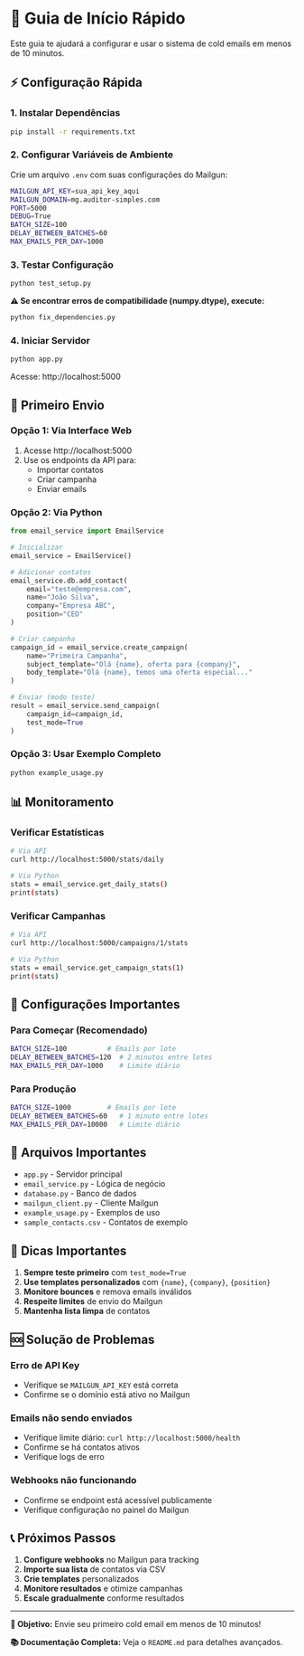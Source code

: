# 🚀 Guia de Início Rápido

Este guia te ajudará a configurar e usar o sistema de cold emails em menos de 10 minutos.

## ⚡ Configuração Rápida

### 1. Instalar Dependências
```bash
pip install -r requirements.txt
```

### 2. Configurar Variáveis de Ambiente
Crie um arquivo `.env` com suas configurações do Mailgun:

```bash
MAILGUN_API_KEY=sua_api_key_aqui
MAILGUN_DOMAIN=mg.auditor-simples.com
PORT=5000
DEBUG=True
BATCH_SIZE=100
DELAY_BETWEEN_BATCHES=60
MAX_EMAILS_PER_DAY=1000
```

### 3. Testar Configuração
```bash
python test_setup.py
```

**⚠️ Se encontrar erros de compatibilidade (numpy.dtype), execute:**
```bash
python fix_dependencies.py
```

### 4. Iniciar Servidor
```bash
python app.py
```

Acesse: http://localhost:5000

## 📧 Primeiro Envio

### Opção 1: Via Interface Web
1. Acesse http://localhost:5000
2. Use os endpoints da API para:
   - Importar contatos
   - Criar campanha
   - Enviar emails

### Opção 2: Via Python
```python
from email_service import EmailService

# Inicializar
email_service = EmailService()

# Adicionar contatos
email_service.db.add_contact(
    email="teste@empresa.com",
    name="João Silva",
    company="Empresa ABC",
    position="CEO"
)

# Criar campanha
campaign_id = email_service.create_campaign(
    name="Primeira Campanha",
    subject_template="Olá {name}, oferta para {company}",
    body_template="Olá {name}, temos uma oferta especial..."
)

# Enviar (modo teste)
result = email_service.send_campaign(
    campaign_id=campaign_id,
    test_mode=True
)
```

### Opção 3: Usar Exemplo Completo
```bash
python example_usage.py
```

## 📊 Monitoramento

### Verificar Estatísticas
```bash
# Via API
curl http://localhost:5000/stats/daily

# Via Python
stats = email_service.get_daily_stats()
print(stats)
```

### Verificar Campanhas
```bash
# Via API
curl http://localhost:5000/campaigns/1/stats

# Via Python
stats = email_service.get_campaign_stats(1)
print(stats)
```

## 🔧 Configurações Importantes

### Para Começar (Recomendado)
```bash
BATCH_SIZE=100          # Emails por lote
DELAY_BETWEEN_BATCHES=120  # 2 minutos entre lotes
MAX_EMAILS_PER_DAY=1000    # Limite diário
```

### Para Produção
```bash
BATCH_SIZE=1000         # Emails por lote
DELAY_BETWEEN_BATCHES=60   # 1 minuto entre lotes
MAX_EMAILS_PER_DAY=10000   # Limite diário
```

## 📁 Arquivos Importantes

- `app.py` - Servidor principal
- `email_service.py` - Lógica de negócio
- `database.py` - Banco de dados
- `mailgun_client.py` - Cliente Mailgun
- `example_usage.py` - Exemplos de uso
- `sample_contacts.csv` - Contatos de exemplo

## 🚨 Dicas Importantes

1. **Sempre teste primeiro** com `test_mode=True`
2. **Use templates personalizados** com `{name}`, `{company}`, `{position}`
3. **Monitore bounces** e remova emails inválidos
4. **Respeite limites** de envio do Mailgun
5. **Mantenha lista limpa** de contatos

## 🆘 Solução de Problemas

### Erro de API Key
- Verifique se `MAILGUN_API_KEY` está correta
- Confirme se o domínio está ativo no Mailgun

### Emails não sendo enviados
- Verifique limite diário: `curl http://localhost:5000/health`
- Confirme se há contatos ativos
- Verifique logs de erro

### Webhooks não funcionando
- Confirme se endpoint está acessível publicamente
- Verifique configuração no painel do Mailgun

## 📞 Próximos Passos

1. **Configure webhooks** no Mailgun para tracking
2. **Importe sua lista** de contatos via CSV
3. **Crie templates** personalizados
4. **Monitore resultados** e otimize campanhas
5. **Escale gradualmente** conforme resultados

---

**🎯 Objetivo:** Envie seu primeiro cold email em menos de 10 minutos!

**📚 Documentação Completa:** Veja o `README.md` para detalhes avançados.

